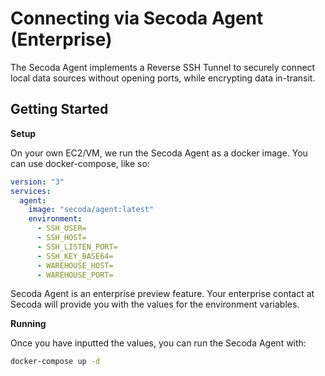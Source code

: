# Connecting via Secoda Agent (Enterprise)

The Secoda Agent implements a Reverse SSH Tunnel to securely connect local data sources without opening ports, while encrypting data in-transit.

## **Getting Started**

**Setup**

On your own EC2/VM, we run the Secoda Agent as a docker image. You can use docker-compose, like so:

```yml
version: "3"
services:
  agent:
    image: "secoda/agent:latest"
    environment:
      - SSH_USER=
      - SSH_HOST=
      - SSH_LISTEN_PORT=
      - SSH_KEY_BASE64=
      - WAREHOUSE_HOST=
      - WAREHOUSE_PORT=
```

Secoda Agent is an enterprise preview feature. Your enterprise contact at Secoda will provide you with the values for the environment variables.

**Running**

Once you have inputted the values, you can run the Secoda Agent with:

```bash
docker-compose up -d
```
